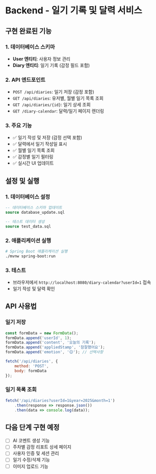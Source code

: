 # Backend - 일기 기록 및 달력 서비스

## 구현 완료된 기능

### 1. 데이터베이스 스키마
- **User 엔티티**: 사용자 정보 관리
- **Diary 엔티티**: 일기 기록 (감정 필드 포함)

### 2. API 엔드포인트
- `POST /api/diaries`: 일기 저장 (감정 포함)
- `GET /api/diaries`: 유저별, 월별 일기 목록 조회
- `GET /api/diaries/{id}`: 일기 상세 조회
- `GET /diary-calendar`: 달력/일기 페이지 렌더링

### 3. 주요 기능
- ✅ 일기 작성 및 저장 (감정 선택 포함)
- ✅ 달력에서 일기 작성일 표시
- ✅ 월별 일기 목록 조회
- ✅ 감정별 일기 필터링
- ✅ 실시간 UI 업데이트

## 설정 및 실행

### 1. 데이터베이스 설정
```sql
-- 데이터베이스 스키마 업데이트
source database_update.sql

-- 테스트 데이터 생성
source test_data.sql
```

### 2. 애플리케이션 실행
```bash
# Spring Boot 애플리케이션 실행
./mvnw spring-boot:run
```

### 3. 테스트
- 브라우저에서 `http://localhost:8080/diary-calendar?userId=1` 접속
- 일기 작성 및 달력 확인

## API 사용법

### 일기 저장
```javascript
const formData = new FormData();
formData.append('userId', 1);
formData.append('content', '오늘의 기록');
formData.append('appliedStamp', '참잘했어요');
formData.append('emotion', '😊'); // 선택사항

fetch('/api/diaries', {
    method: 'POST',
    body: formData
});
```

### 일기 목록 조회
```javascript
fetch('/api/diaries?userId=1&year=2025&month=1')
    .then(response => response.json())
    .then(data => console.log(data));
```

## 다음 단계 구현 예정
- [ ] AI 코멘트 생성 기능
- [ ] 주차별 감정 리포트 상세 페이지
- [ ] 사용자 인증 및 세션 관리
- [ ] 일기 수정/삭제 기능
- [ ] 이미지 업로드 기능 